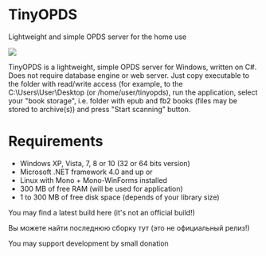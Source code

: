 # TinyOPDS

Lightweight and simple OPDS server for the home use

![](https://github.com/sensboston/tinyopds/blob/master/wiki/Home_screen1-en.jpg?raw=true)

TinyOPDS is a lightweight, simple OPDS server for Windows, written on C#. Does not require database engine or web server. Just copy executable to the folder with read/write access (for example, to the C:\Users\User\Desktop (or /home/user/tinyopds), run the application, select your "book storage", i.e. folder with epub and fb2 books (files may be stored to archive(s)) and press "Start scanning" button.

# Requirements

- Windows XP, Vista, 7, 8 or 10 (32 or 64 bits version)
- Microsoft .NET framework 4.0 and up or
- Linux with Mono + Mono-WinForms installed
- 300 MB of free RAM (will be used for application)
- 1 to 300 MB of free disk space (depends of your library size)

You may find a latest build here (it's not an official build!)

Вы можете найти последнюю сборку тут  (это не официальный релиз!)

 

You may support development by small donation
